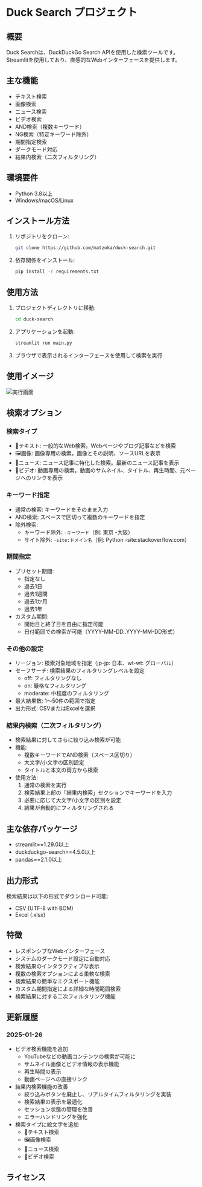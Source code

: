 # Duck Search プロジェクト

## 概要
Duck Searchは、DuckDuckGo Search APIを使用した検索ツールです。Streamlitを使用しており、直感的なWebインターフェースを提供します。

## 主な機能
- テキスト検索
- 画像検索
- ニュース検索
- ビデオ検索
- AND検索（複数キーワード）
- NG検索（特定キーワード除外）
- 期間指定検索
- ダークモード対応
- 結果内検索（二次フィルタリング）

## 環境要件
- Python 3.8以上
- Windows/macOS/Linux

## インストール方法
1. リポジトリをクローン:
   ```bash
   git clone https://github.com/matzoka/duck-search.git
   ```
2. 依存関係をインストール:
   ```bash
   pip install -r requirements.txt
   ```

## 使用方法
1. プロジェクトディレクトリに移動:
   ```bash
   cd duck-search
   ```
2. アプリケーションを起動:
   ```bash
   streamlit run main.py
   ```
3. ブラウザで表示されるインターフェースを使用して検索を実行

## 使用イメージ
![実行画面](https://github.com/user-attachments/assets/928564bd-575c-4855-803f-1056e79c750c)

## 検索オプション
### 検索タイプ
- 📝テキスト: 一般的なWeb検索。Webページやブログ記事などを検索
- 🖼️画像: 画像専用の検索。画像とその説明、ソースURLを表示
- 📰ニュース: ニュース記事に特化した検索。最新のニュース記事を表示
- 🎥ビデオ: 動画専用の検索。動画のサムネイル、タイトル、再生時間、元ページへのリンクを表示

### キーワード指定
- 通常の検索: キーワードをそのまま入力
- AND検索: スペースで区切って複数のキーワードを指定
- 除外検索:
  - キーワード除外: `-キーワード`（例: 東京 -大阪）
  - サイト除外: `-site:ドメイン名`（例: Python -site:stackoverflow.com）

### 期間指定
- プリセット期間:
  - 指定なし
  - 過去1日
  - 過去1週間
  - 過去1か月
  - 過去1年
- カスタム期間:
  - 開始日と終了日を自由に指定可能
  - 日付範囲での検索が可能（YYYY-MM-DD..YYYY-MM-DD形式）

### その他の設定
- リージョン: 検索対象地域を指定（jp-jp: 日本、wt-wt: グローバル）
- セーフサーチ: 検索結果のフィルタリングレベルを設定
  - off: フィルタリングなし
  - on: 厳格なフィルタリング
  - moderate: 中程度のフィルタリング
- 最大結果数: 1〜50件の範囲で指定
- 出力形式: CSVまたはExcelを選択

### 結果内検索（二次フィルタリング）
- 検索結果に対してさらに絞り込み検索が可能
- 機能:
  - 複数キーワードでAND検索（スペース区切り）
  - 大文字/小文字の区別設定
  - タイトルと本文の両方から検索
- 使用方法:
  1. 通常の検索を実行
  2. 検索結果上部の「結果内検索」セクションでキーワードを入力
  3. 必要に応じて大文字/小文字の区別を設定
  4. 結果が自動的にフィルタリングされる

## 主な依存パッケージ
- streamlit==1.29.0以上
- duckduckgo-search==4.5.0以上
- pandas==2.1.0以上

## 出力形式
検索結果は以下の形式でダウンロード可能:
- CSV (UTF-8 with BOM)
- Excel (.xlsx)

## 特徴
- レスポンシブなWebインターフェース
- システムのダークモード設定に自動対応
- 検索結果のインタラクティブな表示
- 複数の検索オプションによる柔軟な検索
- 検索結果の簡単なエクスポート機能
- カスタム期間指定による詳細な時間範囲検索
- 検索結果に対する二次フィルタリング機能

## 更新履歴
### 2025-01-26
- ビデオ検索機能を追加
  - YouTubeなどの動画コンテンツの検索が可能に
  - サムネイル画像とビデオ情報の表示機能
  - 再生時間の表示
  - 動画ページへの直接リンク
- 結果内検索機能の改善
  - 絞り込みボタンを廃止し、リアルタイムフィルタリングを実装
  - 検索結果の表示を最適化
  - セッション状態の管理を改善
  - エラーハンドリングを強化
- 検索タイプに絵文字を追加
  - 📝テキスト検索
  - 🖼️画像検索
  - 📰ニュース検索
  - 🎥ビデオ検索

## ライセンス
